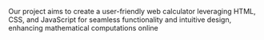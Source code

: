Our project aims to create a user-friendly web calculator leveraging HTML, CSS, and JavaScript for seamless functionality and intuitive design, enhancing mathematical computations online

